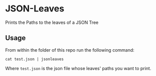# JSON-Leaves
Prints the Paths to the leaves of a JSON Tree

## Usage
From within the folder of this repo run the following command:
```
cat test.json | jsonleaves
```

Where `test.json` is the json file whose leaves' paths you want to print.
